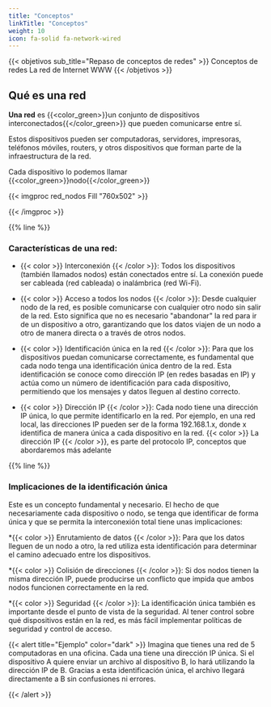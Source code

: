 ```yaml
---
title: "Conceptos"
linkTitle: "Conceptos"
weight: 10
icon: fa-solid fa-network-wired
---
```




{{< objetivos sub_title="Repaso de conceptos de redes" >}}
Conceptos de redes
La red de Internet
WWW
{{< /objetivos >}}


## Qué es una red

**Una red** es {{<color_green>}}un conjunto de dispositivos interconectados{{</color_green>}} que pueden comunicarse entre sí.    

Estos dispositivos pueden ser computadoras, servidores, impresoras, teléfonos móviles, routers, y otros dispositivos que forman parte de la infraestructura de la red.


Cada dispositivo lo podemos llamar {{<color_green>}}nodo{{</color_green>}}

{{< imgproc red_nodos Fill "760x502" >}}

{{< /imgproc >}}

{{% line %}}

### Características de una red:

* {{< color >}} Interconexión {{< /color >}}: Todos los dispositivos (también llamados nodos) están conectados entre sí. La conexión puede ser cableada (red cableada) o inalámbrica (red Wi-Fi).

* {{< color >}} Acceso a todos los nodos {{< /color >}}: Desde cualquier nodo de la red, es posible comunicarse con cualquier otro nodo sin salir de la red. Esto significa que no es necesario "abandonar" la red para ir de un dispositivo a otro, garantizando que los datos viajen de un nodo a otro de manera directa o a través de otros nodos.
 
* {{< color >}} Identificación única en la red {{< /color >}}: Para que los dispositivos puedan comunicarse correctamente, es fundamental que cada nodo tenga una identificación única dentro de la red. Esta identificación se conoce como dirección IP (en redes basadas en IP) y actúa como un número de identificación para cada dispositivo, permitiendo que los mensajes y datos lleguen al destino correcto.

* {{< color >}} Dirección IP {{< /color >}}: Cada nodo tiene una dirección IP única, lo que permite identificarlo en la red. Por ejemplo, en una red local, las direcciones IP pueden ser de la forma 192.168.1.x, donde x identifica de manera única a cada dispositivo en la red. {{< color >}} La dirección IP {{< /color >}}, es parte del protocolo IP, conceptos que abordaremos más adelante

{{% line %}}

### Implicaciones de la identificación única

Este es un concepto fundamental y necesario. El hecho de que necesariamente cada dispositivo o nodo, se tenga que identificar de forma única y que se permita la interconexión total tiene unas implicaciones: 

*{{< color >}} Enrutamiento de datos {{< /color >}}: Para que los datos lleguen de un nodo a otro, la red utiliza esta identificación para determinar el camino adecuado entre los dispositivos.   

*{{< color >}} Colisión de direcciones {{< /color >}}: Si dos nodos tienen la misma dirección IP, puede producirse un conflicto que impida que ambos nodos funcionen correctamente en la red.   

*{{< color >}} Seguridad {{< /color >}}: La identificación única también es importante desde el punto de vista de la seguridad. Al tener control sobre qué dispositivos están en la red, es más fácil implementar políticas de seguridad y control de acceso.

{{< alert title="Ejemplo" color="dark" >}}
Imagina que tienes una red de 5 computadoras en una oficina. Cada una tiene una dirección IP única. Si el dispositivo A quiere enviar un archivo al dispositivo B, lo hará utilizando la dirección IP de B. Gracias a esta identificación única, el archivo llegará directamente a B sin confusiones ni errores.

{{< /alert >}}

## 

